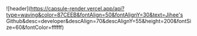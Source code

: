 ![header](https://capsule-render.vercel.app/api?type=waving&color=87CEEB&fontAlign=50&fontAlignY=30&text=Jihee's Github&desc=developer&descAlign=70&descAlignY=55&height=200&fontSize=60&fontColor=ffffff)

